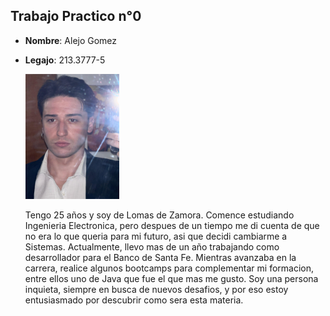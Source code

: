 ## **Trabajo Practico n°0**

- **Nombre**: Alejo Gomez
- **Legajo**: 213.3777-5

  <img src="./presentacion.jpeg" alt="Logo de mi proyecto" width="150" height="200">

  Tengo 25 años y soy de Lomas de Zamora. Comence estudiando Ingenieria Electronica, pero despues de un tiempo me di cuenta de que no era lo que queria para mi futuro, asi que decidi cambiarme a Sistemas. Actualmente, llevo mas de un año trabajando como desarrollador para el Banco de Santa Fe. Mientras avanzaba en la carrera, realice algunos bootcamps para complementar mi formacion, entre ellos uno de Java que fue el que mas me gusto. Soy una persona inquieta, siempre en busca de nuevos desafios, y por eso estoy entusiasmado por descubrir como sera esta materia.
